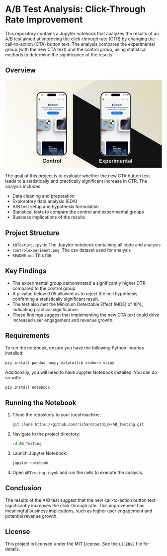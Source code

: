 
# A/B Test Analysis: Click-Through Rate Improvement


This repository contains a Jupyter notebook that analyzes the results of an A/B test aimed at improving the click-through rate (CTR) by changing the call-to-action (CTA) button text. The analysis compares the experimental group (with the new CTA text) and the control group, using statistical methods to determine the significance of the results.

## Overview

![Alt text](controlexperiment.png)

The goal of this project is to evaluate whether the new CTA button text leads to a statistically and practically significant increase in CTR. The analysis includes:

- Data cleaning and preparation
- Exploratory data analysis (EDA)
- A/B test setup and hypothesis formulation
- Statistical tests to compare the control and experimental groups
- Business implications of the results

## Project Structure

- `ABTesting.ipynb`: The Jupyter notebook containing all code and analysis
- `controlexperiment.png`: The csv dataset used for analysis
- `README.md`: This file

## Key Findings

- The experimental group demonstrated a significantly higher CTR compared to the control group.
- A p-value below 0.05 allowed us to reject the null hypothesis, confirming a statistically significant result.
- The test also met the Minimum Detectable Effect (MDE) of 10%, indicating practical significance.
- These findings suggest that implementing the new CTA text could drive increased user engagement and revenue growth.

## Requirements

To run the notebook, ensure you have the following Python libraries installed:

```bash
pip install pandas numpy matplotlib seaborn scipy
```

Additionally, you will need to have Jupyter Notebook installed. You can do so with:

```bash
pip install notebook
```

## Running the Notebook

1. Clone the repository to your local machine:

   ```bash
   git clone https://github.com/richardrietdijk/AB_Testing.git
   ```

2. Navigate to the project directory:

   ```bash
   cd AB_Testing
   ```

3. Launch Jupyter Notebook:

   ```bash
   jupyter notebook
   ```

4. Open `ABTesting.ipynb` and run the cells to execute the analysis.

## Conclusion

The results of the A/B test suggest that the new call-to-action button text significantly increases the click-through rate. This improvement has meaningful business implications, such as higher user engagement and potential revenue growth.

## License

This project is licensed under the MIT License. See the `LICENSE` file for details.
